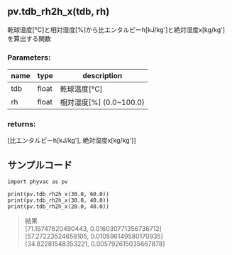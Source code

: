 ## pv.tdb_rh2h_x(tdb, rh)
乾球温度[&deg;C]と相対湿度[%]から比エンタルピーh[kJ/kg']と絶対湿度x[kg/kg']を算出する関数  
### Parameters:
|  name  |  type  | description |
| ---- | ---- | ---- |
|tdb|float|乾球温度[&deg;C]|
|rh|float|相対湿度[%] (0.0~100.0)|
  
### returns:
[比エンタルピーh[kJ/kg'], 絶対湿度x[kg/kg']]
  
## サンプルコード  
```
import phyvac as pv

print(pv.tdb_rh2h_x(30.0, 60.0))
print(pv.tdb_rh2h_x(30.0, 40.0))
print(pv.tdb_rh2h_x(20.0, 40.0))
```
> 結果  
> [71.16747620490443, 0.016030771356736712]  
> [57.27223524658105, 0.010596149580170935]  
> [34.82281548353221, 0.005792615035667878]  
  

